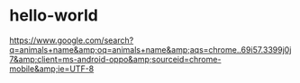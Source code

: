 # hello-world
https://www.google.com/search?q=animals+name&amp;oq=animals+name&amp;aqs=chrome..69i57.3399j0j7&amp;client=ms-android-oppo&amp;sourceid=chrome-mobile&amp;ie=UTF-8
